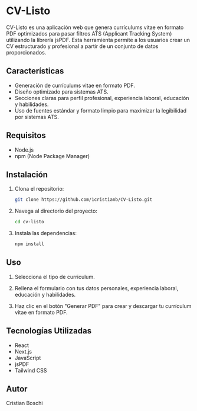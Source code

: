 # CV-Listo

CV-Listo es una aplicación web que genera currículums vitae en formato PDF optimizados para pasar filtros ATS (Applicant Tracking System) utilizando la librería jsPDF. Esta herramienta permite a los usuarios crear un CV estructurado y profesional a partir de un conjunto de datos proporcionados.

## Características

- Generación de currículums vitae en formato PDF.
- Diseño optimizado para sistemas ATS.
- Secciones claras para perfil profesional, experiencia laboral, educación y habilidades.
- Uso de fuentes estándar y formato limpio para maximizar la legibilidad por sistemas ATS.

## Requisitos

- Node.js
- npm (Node Package Manager)

## Instalación

1. Clona el repositorio:

    ```bash
    git clone https://github.com/1cristianb/CV-Listo.git
    ```

2. Navega al directorio del proyecto:

    ```bash
    cd cv-listo
    ```

3. Instala las dependencias:

    ```bash
    npm install
    ```

## Uso

1. Selecciona el tipo de curriculum.

2. Rellena el formulario con tus datos personales, experiencia laboral, educación y habilidades.

3. Haz clic en el botón "Generar PDF" para crear y descargar tu currículum vitae en formato PDF.

## Tecnologías Utilizadas
- React
- Next.js
- JavaScript
- jsPDF
- Tailwind CSS
  
## Autor
Cristian Boschi

